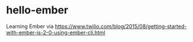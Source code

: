 # hello-ember
Learning Ember via https://www.twilio.com/blog/2015/08/getting-started-with-ember-js-2-0-using-ember-cli.html
